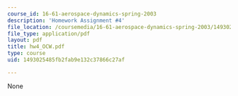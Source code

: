 ```yaml
---
course_id: 16-61-aerospace-dynamics-spring-2003
description: 'Homework Assignment #4'
file_location: /coursemedia/16-61-aerospace-dynamics-spring-2003/1493025485fb2fab9e132c37866c27af_hw4_OCW.pdf
file_type: application/pdf
layout: pdf
title: hw4_OCW.pdf
type: course
uid: 1493025485fb2fab9e132c37866c27af

---
```

None